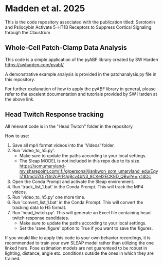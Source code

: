 # Madden et al. 2025

This is the code repository associated with the publication titled: Serotonin and Psilocybin Activate 5-HT1B Receptors to Suppress Cortical Signaling through the Claustrum

## Whole-Cell Patch-Clamp Data Analysis

This code is a simple application of the pyABF library created by SW Harden https://swharden.com/pyabf/

A demonstrative example analysis is provided in the patchanalysis.py file in this repository.

For further explanation of how to apply the pyABF library in general, please refer to the excelent documentation and tutorials provided by SW Harden at the above link.

## Head Twitch Response tracking

All relevant code is in the "Head Twitch" folder in the repository

How to use:

1. Save all mp4 format videos into the 'Videos' folder.
2. Run 'video_to_h5.py'.
    - Make sure to update the paths according to your local settings.
    - The Sleap MODEL is not included in this repo due to its size. https://somumaryland-my.sharepoint.com/:f:/g/personal/jiankwon_som_umaryland_edu/EqyIZ1DmcUZOj7Gn2pPrPJgBcv4bN3_8CKeI2ECK9D_QBw?e=jx14Oc
3. Open the Conda Prompt and activate the Sleap environment.
4. Run 'track_list_1.bat' in the Conda Prompt. This will track the MP4 videos.
5. Run 'video_to_h5.py' one more time.
6. Run 'convert_list_1.bat' in the Conda Prompt. This will convert the tracking data to H5 format.
7. Run 'head_twitch.py'. This will generate an Excel file containing head twitch response candidates.
    - Make sure to update the paths according to your local settings.
    - Set the 'save_figure' option to True if you want to save the figures.

If you would like to apply this code to your own behavior recordings, it is recommended to train your own SLEAP model rather than utilizing the one linked here. Pose estimation models are not guarenteed to be robust in lighting, distance, angle etc. conditions outside the ones in which they are trained.
